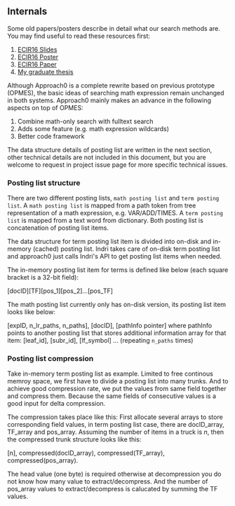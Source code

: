 ## Internals
Some old papers/posters describe in detail what our search
methods are. You may find useful to read these resources first:

1. [ECIR16 Slides](https://github.com/tkhost/tkhost.github.io/raw/master/opmes/ECIR16-OPMES-slides-handouts.pdf)
2. [ECIR16 Poster](https://github.com/tkhost/tkhost.github.io/raw/master/opmes/ECIR16-Wei-Poster-publish.pdf)
3. [ECIR16 Paper](https://github.com/tkhost/tkhost.github.io/blob/master/opmes/ecir2016.pdf)
4. [My graduate thesis](https://github.com/tkhost/tkhost.github.io/raw/master/opmes/thesis-ref.pdf)

Although Approach0 is a complete rewrite based on previous
prototype (OPMES), the basic ideas of searching math expression
remain unchanged in both systems. Approach0 mainly makes an advance
in the following aspects on top of OPMES:

1. Combine math-only search with fulltext search
2. Adds some feature (e.g. math expression wildcards)
3. Better code framework

The data structure details of posting list are written in the next section,
other technical details are not included in this document, but you are welcome to request in project issue page for more specific technical issues.

### Posting list structure
There are two different posting lists, `math posting list` and `term posting list`. A `math posting list` is mapped from a path token from tree representation of a math expression, e.g. VAR/ADD/TIMES. A `term posting list` is mapped from a text word from dictionary. Both posting list is concatenation of posting list items.

The data structure for term posting list item is divided into on-disk and in-memory (cached) posting list.
Indri takes care of on-disk term posting list and approach0 just calls Indri's API to get posting list items when needed.

The in-memory posting list item for terms is defined like below (each square bracket is a 32-bit field):

[docID][TF][pos_1][pos_2]...[pos_TF]

The math posting list currently only has on-disk version, its posting list item looks like below:

[expID, n_lr_paths, n_paths], [docID], [pathInfo pointer]
where pathInfo points to another posting list that stores additional information array for that item:
[leaf_id], [subr_id], [lf_symbol] ... (repeating `n_paths` times)

### Posting list compression
Take in-memory term posting list as example. Limited to free continous memroy space, we first have to divide a posting list into many trunks. And to achieve good compression rate, we put the values from same field together and compress them. Because the same fields of consecutive values is a good input for delta compression.

The compression takes place like this: First allocate several arrays to store corresponding field values, in term posting list case, there are docID_array, TF_array and pos_array. Assuming the number of items in a truck is *n*, then the compressed trunk structure looks like this:

[n], compressed(docID_array), compressed(TF_array), compressed(pos_array).

The head value (one byte) is required otherwise at decompression you do not know how many value to extract/decompress. And the number of pos_array values to extract/decompress is calucated by summing the TF values.
